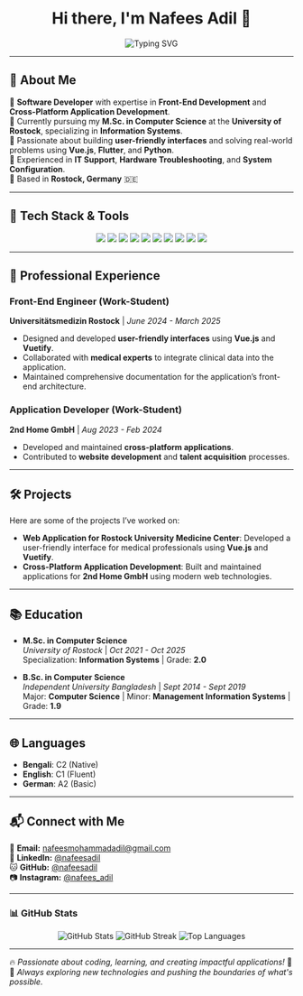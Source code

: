 <h1 align="center">Hi there, I'm Nafees Adil 👋</h1>
<p align="center">
  <img src="https://readme-typing-svg.herokuapp.com?font=Fira+Code&pause=1000&center=true&width=700&lines=Software+Developer+%7C+IT+Support+Specialist;Passionate+about+Front-End+Development+%26+Flutter;Exploring+Machine+Learning+%26+Web+Technologies" alt="Typing SVG" />
</p>

---

## 🚀 About Me  

🔹 **Software Developer** with expertise in **Front-End Development** and **Cross-Platform Application Development**.  
🔹 Currently pursuing my **M.Sc. in Computer Science** at the **University of Rostock**, specializing in **Information Systems**.  
🔹 Passionate about building **user-friendly interfaces** and solving real-world problems using **Vue.js**, **Flutter**, and **Python**.  
🔹 Experienced in **IT Support**, **Hardware Troubleshooting**, and **System Configuration**.  
🔹 Based in **Rostock, Germany** 🇩🇪  

---

## 🔧 Tech Stack & Tools  
<p align="center">
  <img src="https://img.shields.io/badge/Flutter-02569B?style=for-the-badge&logo=flutter&logoColor=white" />
  <img src="https://img.shields.io/badge/Dart-0175C2?style=for-the-badge&logo=dart&logoColor=white" />
  <img src="https://img.shields.io/badge/Vue.js-4FC08D?style=for-the-badge&logo=vue.js&logoColor=white" />
  <img src="https://img.shields.io/badge/Python-3776AB?style=for-the-badge&logo=python&logoColor=white" />
  <img src="https://img.shields.io/badge/HTML5-E34F26?style=for-the-badge&logo=html5&logoColor=white" />
  <img src="https://img.shields.io/badge/CSS3-1572B6?style=for-the-badge&logo=css3&logoColor=white" />
  <img src="https://img.shields.io/badge/JavaScript-F7DF1E?style=for-the-badge&logo=javascript&logoColor=black" />
  <img src="https://img.shields.io/badge/Bootstrap-7952B3?style=for-the-badge&logo=bootstrap&logoColor=white" />
  <img src="https://img.shields.io/badge/Git-F05032?style=for-the-badge&logo=git&logoColor=white" />
  <img src="https://img.shields.io/badge/GitHub-181717?style=for-the-badge&logo=github&logoColor=white" />
</p>

---

## 💼 Professional Experience  

### **Front-End Engineer (Work-Student)**  
**Universitätsmedizin Rostock** | *June 2024 - March 2025*  
- Designed and developed **user-friendly interfaces** using **Vue.js** and **Vuetify**.  
- Collaborated with **medical experts** to integrate clinical data into the application.  
- Maintained comprehensive documentation for the application’s front-end architecture.  

### **Application Developer (Work-Student)**  
**2nd Home GmbH** | *Aug 2023 - Feb 2024*  
- Developed and maintained **cross-platform applications**.  
- Contributed to **website development** and **talent acquisition** processes.  

---

## 🛠️ Projects  
Here are some of the projects I’ve worked on:  
- **Web Application for Rostock University Medicine Center**: Developed a user-friendly interface for medical professionals using **Vue.js** and **Vuetify**.  
- **Cross-Platform Application Development**: Built and maintained applications for **2nd Home GmbH** using modern web technologies.  

---

## 📚 Education  
- **M.Sc. in Computer Science**  
  *University of Rostock* | *Oct 2021 - Oct 2025*  
  Specialization: **Information Systems** | Grade: **2.0**  

- **B.Sc. in Computer Science**  
  *Independent University Bangladesh* | *Sept 2014 - Sept 2019*  
  Major: **Computer Science** | Minor: **Management Information Systems** | Grade: **1.9**  

---

## 🌐 Languages  
- **Bengali**: C2 (Native)  
- **English**: C1 (Fluent)  
- **German**: A2 (Basic)  

---

## 📬 Connect with Me  
📧 **Email:** [nafeesmohammadadil@gmail.com](mailto:nafeesmohammadadil@gmail.com)  
💼 **LinkedIn:** [@nafeesadil](https://www.linkedin.com/in/nafeesadil/)  
🐱 **GitHub:** [@nafeesadil](https://github.com/nafeesadil)  
📷 **Instagram:** [@nafees_adil](https://www.instagram.com/nafees_adil)  

---

### 📊 GitHub Stats  
<p align="center">
  <img src="https://github-readme-stats.vercel.app/api?username=nafeesadil&show_icons=true&theme=tokyonight" alt="GitHub Stats" />
  <img src="https://github-readme-streak-stats.herokuapp.com/?user=nafeesadil&theme=tokyonight" alt="GitHub Streak" />
  <img src="https://github-readme-stats.vercel.app/api/top-langs/?username=nafeesadil&layout=compact&theme=tokyonight" alt="Top Languages" />
</p>

---

🔥 *Passionate about coding, learning, and creating impactful applications!* 🚀  
🌟 *Always exploring new technologies and pushing the boundaries of what's possible.*  

